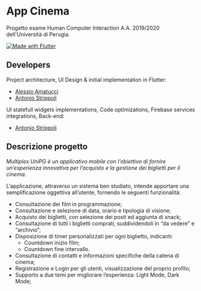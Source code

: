 # App Cinema

Progetto esame Human Computer Interaction A.A. 2019/2020 dell'Università di Perugia.

[![Made with Flutter](https://img.shields.io/badge/MADE%20WITH-FLUTTER-blue.svg?color=01579b&labelColor=29b6f6&logo=flutter&style=for-the-badge)](https://flutter.dev/)

## Developers

Project architecture, UI Design & initial implementation in Flutter:
- [Alessio Amatucci](https://github.com/Alexius22)
- [Antonio Strippoli](https://github.com/CoffeeStraw)

UI statefull widgets implementations, Code optimizations, Firebase services integrations, Back-end:
- [Antonio Strippoli](https://github.com/CoffeeStraw)

## Descrizione progetto

_Multiplex UniPG è un applicativo mobile con l’obiettivo di fornire un’esperienza innovativa per l’acquisto e la gestione dei biglietti per il cinema._

L’applicazione, attraverso un sistema ben studiato, intende apportare una semplificazione oggettiva all’utente, fornendo le seguenti funzionalità:
- Consultazione dei film in programmazione;
- Consultazione e selezione di data, orario e tipologia di visione;
- Acquisto dei biglietti, con selezione dei posti ed aggiunta di snack;
- Consultazione di tutti i biglietti comprati, suddividendoli in “da vedere” e “archivio”;
- Disposizione di timer personalizzati per ogni biglietto, indicanti:
  - Countdown inizio film;
  - Countdown fine intervallo.
- Consultazione di contatti e informazioni specifiche della catena di cinema;
- Registrazione e Login per gli utenti, visualizzazione del proprio profilo;
- Supporto a due temi per migliorare l’esperienza: Light Mode, Dark Mode;
